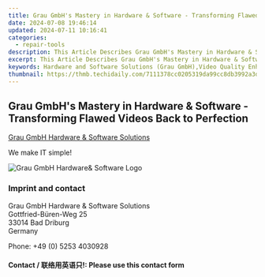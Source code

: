 ```yaml
---
title: Grau GmbH's Mastery in Hardware & Software - Transforming Flawed Videos Back to Perfection
date: 2024-07-08 19:46:14
updated: 2024-07-11 10:16:41
categories:
  - repair-tools
description: This Article Describes Grau GmbH's Mastery in Hardware & Software - Transforming Flawed Videos Back to Perfection
excerpt: This Article Describes Grau GmbH's Mastery in Hardware & Software - Transforming Flawed Videos Back to Perfection
keywords: Hardware and Software Solutions (Grau GmbH),Video Quality Enhancement Services,Flawless Videography with Grau GmbH,Proficient in Correcting Distorted Videos,Expert in Digital Media Restoration (Grau GmbH),Advanced Video Repair Technologies (Grau GmbH),High-Quality Video Editing Services by Grau GmbH
thumbnail: https://thmb.techidaily.com/7111378cc0205319da99cc8db3992a3d311982c554186166a280e12ee8590487.png
---
```


## Grau GmbH's Mastery in Hardware & Software - Transforming Flawed Videos Back to Perfection

[Grau GmbH Hardware & Software Solutions](https://main.grauonline.de/)

We make IT simple!

![Grau GmbH Hardware& Software Logo](https://main.grauonline.de/wp-content/uploads/2021/05/output-onlinepngtools.png)

### Imprint and contact

 Grau GmbH Hardware & Software Solutions  
 Gottfried-Büren-Weg 25  
 33014 Bad Driburg  
 Germany

Phone: +49 (0) 5253 4030928

#### Contact / 联络用英语只!: Please use this contact form

<ins class="adsbygoogle"
     style="display:block"
     data-ad-format="autorelaxed"
     data-ad-client="ca-pub-7571918770474297"
     data-ad-slot="1223367746"></ins>



<ins class="adsbygoogle"
     style="display:block"
     data-ad-client="ca-pub-7571918770474297"
     data-ad-slot="8358498916"
     data-ad-format="auto"
     data-full-width-responsive="true"></ins>
